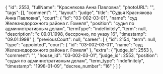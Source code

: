 {
    "id": 2553,
    "fullName": "Краснякова Анна Павловна",
    "photoURL": "",
    "tags": [],
    "comment": "",
    "layout": "judge",
    "title": "Судья Краснякова Анна Павловна",
    "court": {
        "id": "03-002-03-01",
        "name": "суд Железнодорожного района г. Гомеля",
        "position": "судья по административным делам",
        "termType": "indefinitely",
        "term": null,
        "description": "c 09.01.1998, бессрочно, по указу 16",
        "timestamp": "09.01.1998"
    },
    "previousCourt": null,
    "career": [
        {
            "id": 2154,
            "term": null,
            "type": "appointed",
            "court": {
                "id": "03-002-03-01",
                "name": "суд Железнодорожного района г. Гомеля"
            },
            "extra": {
                "judge_id": 2553
            },
            "comment": "",
            "house_id": "03-002-03-01",
            "judge_id": 2553,
            "position": "судья по административным делам",
            "term_type": "indefinitely",
            "timestamp": "1998-01-09",
            "decree_number": "16"
        }
    ]
}